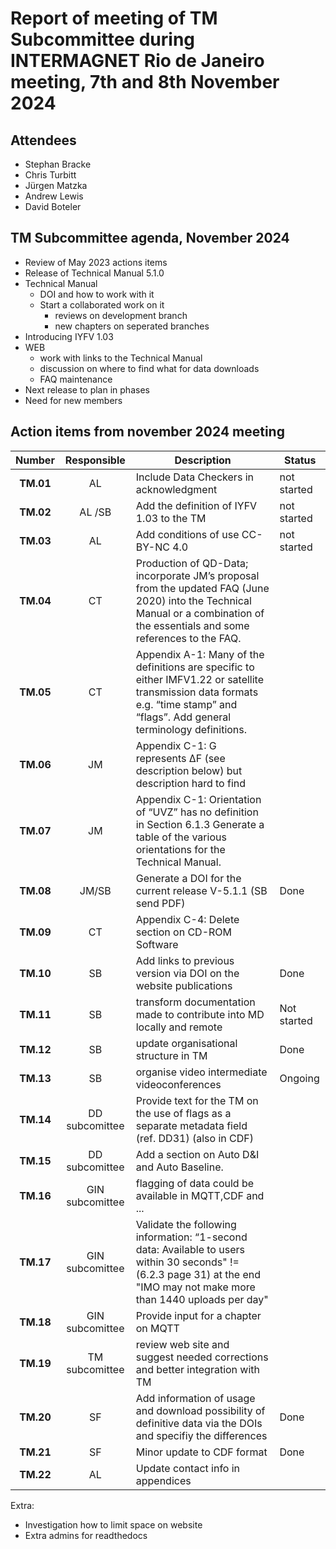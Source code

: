 # Report of meeting of TM Subcommittee during INTERMAGNET Rio de Janeiro meeting, 7th and 8th  November 2024

## Attendees
- Stephan Bracke
- Chris Turbitt
- Jürgen Matzka
- Andrew Lewis
- David Boteler

## TM Subcommittee agenda, November 2024

* Review of May 2023 actions items 
* Release of Technical Manual 5.1.0 
* Technical Manual 
  * DOI and how to work with it 
  * Start a collaborated work on it 
    * reviews on development branch
    * new chapters on seperated branches
*  Introducing IYFV 1.03
* WEB
  * work with links to the Technical Manual
  * discussion on where to find what for data downloads 
  * FAQ maintenance
* Next release to plan in phases
* Need for new members



## Action items from november 2024 meeting 

|  Number   |   Responsible   | Description                                                                                                                                                                      | Status |
|:---------:|:---------------:|----------------------------------------------------------------------------------------------------------------------------------------------------------------------------------|--------|
| **TM.01** |       AL        | Include Data Checkers  in acknowledgment                                                                                                                                         |  not started    |
| **TM.02** |       AL  /SB      | Add the definition of IYFV 1.03 to the TM                                                                                                                                        |  not started      |
| **TM.03** |       AL        | Add conditions of use CC-BY-NC 4.0                                                                                                                                               |  not started      |
| **TM.04** |       CT        | Production of QD-Data; incorporate JM’s proposal from the updated FAQ (June 2020) into the Technical Manual or a combination of the essentials and some references to the FAQ.   |        |
| **TM.05** |       CT        | Appendix A-1: Many of the definitions are specific to either IMFV1.22 or satellite transmission data formats e.g. “time stamp” and “flags”. Add general terminology definitions. |        |
| **TM.06** |       JM        | Appendix C-1: G represents ΔF (see description below) but description hard to find                                                                                               |        |
| **TM.07** |       JM        | Appendix C-1: Orientation of “UVZ” has no definition in Section 6.1.3 Generate a table of the various orientations for the Technical Manual.                                     |        |
| **TM.08** |      JM/SB      | Generate a DOI for the current release V-5.1.1  (SB send PDF)                                                                                                                    |   Done |
| **TM.09** |       CT        | Appendix C-4: Delete section on CD-ROM Software                                                                                                                                  |        |
| **TM.10** |       SB        | Add links to previous version via DOI on the website publications                                                                                                                |  Done   |
| **TM.11** |       SB        | transform documentation made to contribute into MD locally and remote                                                                                                            | Not started  |
| **TM.12** |       SB        | update organisational structure in TM                                                                                                                                            | Done   |
| **TM.13** |       SB        | organise video intermediate videoconferences                                                                                                                                     | Ongoing    |
| **TM.14** | DD subcomittee  | Provide text for the TM on the use of flags as a separate metadata field (ref. DD31) (also in CDF)                                                                               |        |
| **TM.15** | DD subcomittee  | Add a section on Auto D&I and Auto Baseline.                                                                                                                                     |        |
| **TM.16** | GIN subcomittee | flagging of data could be available in MQTT,CDF and ...                                                                                                                          |        |
| **TM.17** | GIN subcomittee | Validate the following information: “1-second data: Available to users within 30 seconds" != (6.2.3 page 31) at the end "IMO may not make more than 1440 uploads per day"        |        |
| **TM.18** | GIN subcomittee | Provide input for  a chapter on MQTT                                                                                                                                             |        |
| **TM.19** | TM subcomittee  | review web site and suggest needed corrections and better integration with TM                                                                                                    |        |
| **TM.20** |       SF        | Add information of usage and download possibility of definitive data via the DOIs and specifiy   the differences                                                                 |  Done   |
| **TM.21** |       SF        | Minor update to CDF format                                                                                                                                                       |  Done    |
| **TM.22** |       AL        | Update contact info in appendices                                                                                                                                                |        |

Extra:

* Investigation how to limit space on website
* Extra admins for readthedocs

